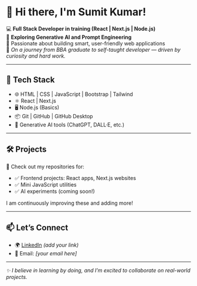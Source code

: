 # 👋 Hi there, I'm Sumit Kumar!

💻 **Full Stack Developer in training (React | Next.js | Node.js)**  
🤖 **Exploring Generative AI and Prompt Engineering**  
🎯 Passionate about building smart, user-friendly web applications  
📌 *On a journey from BBA graduate to self-taught developer — driven by curiosity and hard work.*

---

## 🚀 **Tech Stack**
- 🌐 HTML | CSS | JavaScript | Bootstrap | Tailwind
- ⚛️ React | Next.js
- 🖥️ Node.js (Basics)
- 📦 Git | GitHub | GitHub Desktop
- 🤖 Generative AI tools (ChatGPT, DALL·E, etc.)

---

## 🛠 **Projects**
👀 Check out my repositories for:
- ✅ Frontend projects: React apps, Next.js websites  
- ✅ Mini JavaScript utilities  
- ✅ AI experiments (coming soon!)

I am continuously improving these and adding more!

---

## 📫 **Let’s Connect**
- 🌍 [LinkedIn](https://www.linkedin.com/) *(add your link)*
- 📧 Email: *[your email here]*  

---

_✨ I believe in learning by doing, and I’m excited to collaborate on real-world projects._  
